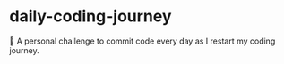 # daily-coding-journey
🚀 A personal challenge to commit code every day as I restart my coding journey.
